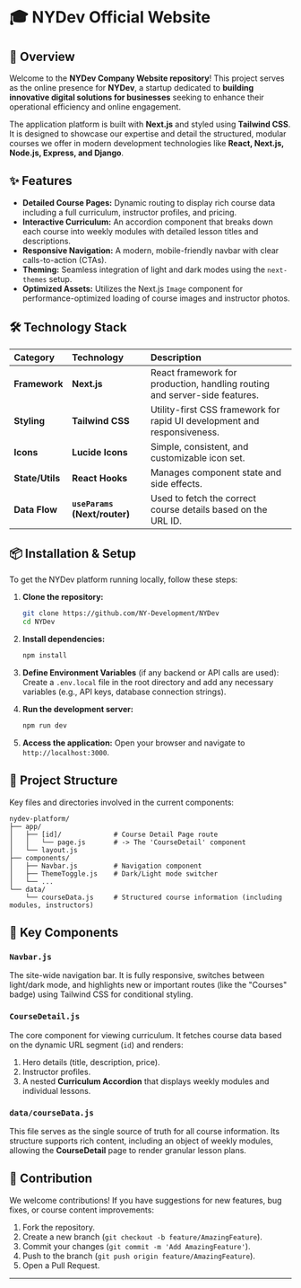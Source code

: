# 🎓 NYDev Official Website

## 🚀 Overview

Welcome to the **NYDev Company Website repository**! This project serves as the online presence for **NYDev**, a startup dedicated to **building innovative digital solutions for businesses** seeking to enhance their operational efficiency and online engagement.

The application platform is built with **Next.js** and styled using **Tailwind CSS**. It is designed to showcase our expertise and detail the structured, modular courses we offer in modern development technologies like **React, Next.js, Node.js, Express, and Django**.

## ✨ Features

  - **Detailed Course Pages:** Dynamic routing to display rich course data including a full curriculum, instructor profiles, and pricing.
  - **Interactive Curriculum:** An accordion component that breaks down each course into weekly modules with detailed lesson titles and descriptions.
  - **Responsive Navigation:** A modern, mobile-friendly navbar with clear calls-to-action (CTAs).
  - **Theming:** Seamless integration of light and dark modes using the `next-themes` setup.
  - **Optimized Assets:** Utilizes the Next.js `Image` component for performance-optimized loading of course images and instructor photos.

## 🛠️ Technology Stack

| Category | Technology | Description |
| :--- | :--- | :--- |
| **Framework** | **Next.js** | React framework for production, handling routing and server-side features. |
| **Styling** | **Tailwind CSS** | Utility-first CSS framework for rapid UI development and responsiveness. |
| **Icons** | **Lucide Icons** | Simple, consistent, and customizable icon set. |
| **State/Utils**| **React Hooks** | Manages component state and side effects. |
| **Data Flow** | **`useParams` (Next/router)** | Used to fetch the correct course details based on the URL ID. |

## 📦 Installation & Setup

To get the NYDev platform running locally, follow these steps:

1.  **Clone the repository:**

    ```bash
    git clone https://github.com/NY-Development/NYDev
    cd NYDev
    ```

2.  **Install dependencies:**

    ```bash
    npm install
    ```

3.  **Define Environment Variables** (if any backend or API calls are used):
    Create a `.env.local` file in the root directory and add any necessary variables (e.g., API keys, database connection strings).

4.  **Run the development server:**

    ```bash
    npm run dev
    ```

5.  **Access the application:**
    Open your browser and navigate to `http://localhost:3000`.

## 📁 Project Structure

Key files and directories involved in the current components:

```
nydev-platform/
├── app/
│   ├── [id]/             # Course Detail Page route
│   │   └── page.js       # -> The 'CourseDetail' component
│   └── layout.js
├── components/
│   ├── Navbar.js         # Navigation component
│   ├── ThemeToggle.js    # Dark/Light mode switcher
│   └── ...
└── data/
    └── courseData.js     # Structured course information (including modules, instructors)
```

## 🧩 Key Components

### `Navbar.js`

The site-wide navigation bar. It is fully responsive, switches between light/dark mode, and highlights new or important routes (like the "Courses" badge) using Tailwind CSS for conditional styling.

### `CourseDetail.js`

The core component for viewing curriculum. It fetches course data based on the dynamic URL segment (`id`) and renders:

1.  Hero details (title, description, price).
2.  Instructor profiles.
3.  A nested **Curriculum Accordion** that displays weekly modules and individual lessons.

### `data/courseData.js`

This file serves as the single source of truth for all course information. Its structure supports rich content, including an object of weekly modules, allowing the **CourseDetail** page to render granular lesson plans.

## 🤝 Contribution

We welcome contributions\! If you have suggestions for new features, bug fixes, or course content improvements:

1.  Fork the repository.
2.  Create a new branch (`git checkout -b feature/AmazingFeature`).
3.  Commit your changes (`git commit -m 'Add AmazingFeature'`).
4.  Push to the branch (`git push origin feature/AmazingFeature`).
5.  Open a Pull Request.

-----